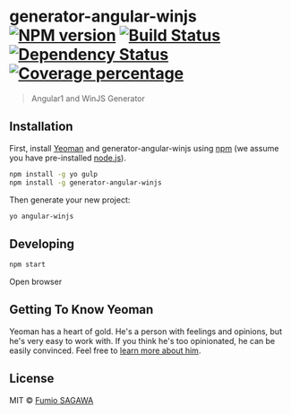 # generator-angular-winjs [![NPM version][npm-image]][npm-url] [![Build Status][travis-image]][travis-url] [![Dependency Status][daviddm-image]][daviddm-url] [![Coverage percentage][coveralls-image]][coveralls-url]
> Angular1 and WinJS Generator

## Installation

First, install [Yeoman](http://yeoman.io) and generator-angular-winjs using [npm](https://www.npmjs.com/) (we assume you have pre-installed [node.js](https://nodejs.org/)).

```bash
npm install -g yo gulp
npm install -g generator-angular-winjs
```

Then generate your new project:

```bash
yo angular-winjs
```

## Developing

```bash
npm start
```

Open browser

## Getting To Know Yeoman

Yeoman has a heart of gold. He&#39;s a person with feelings and opinions, but he&#39;s very easy to work with. If you think he&#39;s too opinionated, he can be easily convinced. Feel free to [learn more about him](http://yeoman.io/).

## License

MIT © [Fumio SAGAWA](www.ashiras.xyz)


[npm-image]: https://badge.fury.io/js/generator-angular-winjs.svg
[npm-url]: https://npmjs.org/package/generator-angular-winjs
[travis-image]: https://travis-ci.org/albatrosary/generator-angular-winjs.svg?branch=master
[travis-url]: https://travis-ci.org/albatrosary/generator-angular-winjs
[daviddm-image]: https://david-dm.org/albatrosary/generator-angular-winjs.svg?theme=shields.io
[daviddm-url]: https://david-dm.org/albatrosary/generator-angular-winjs
[coveralls-image]: https://coveralls.io/repos/albatrosary/generator-angular-winjs/badge.svg
[coveralls-url]: https://coveralls.io/r/albatrosary/generator-angular-winjs
